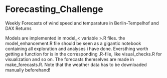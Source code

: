 # Forecasting_Challenge
Weekly Forecasts of wind speed and temparature in Berlin-Tempelhof and DAX Returns

Models are implemented in model_< variable >.R files. 
the model_enhancement.R file should be seen as a gigantic notebook containing all exploration and analyses i have done. 
Eversthing worth getting a function for is in the corresponding .R-file, like visual_checks.R for visualization and so on.
The forecasts themselves are made in make_forecasts.R. Note that the weather data has to be downloaded manually beforehand!
